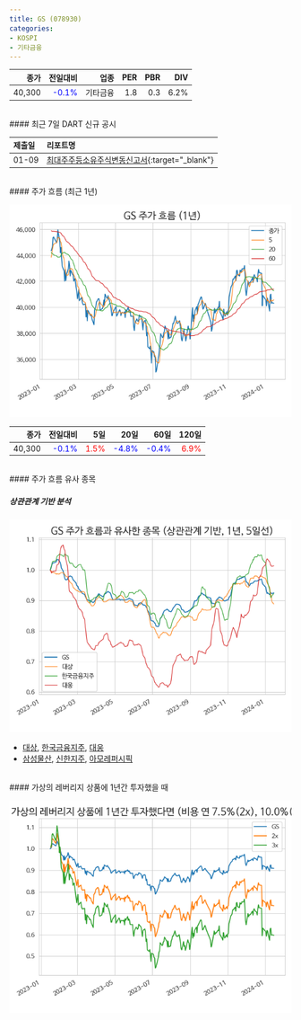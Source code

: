 ```yaml
---
title: GS (078930)
categories:
- KOSPI
- 기타금융
---
```


|**종가**|**전일대비**|**업종**|**PER**|**PBR**|**DIV**|
|-------:|-----------:|-------:|------:|------:|------:|
|40,300|<span style="color: blue">-0.1%</span>|기타금융|1.8|0.3|6.2%|

<!-- more -->

<br>
#### 최근 7일 DART 신규 공시


|**제출일**|**리포트명**|
|:-----|:-------|
|01-09|[최대주주등소유주식변동신고서](https://dart.fss.or.kr/dsaf001/main.do?rcpNo=20240109800274){:target="_blank"}|

<br>
#### 주가 흐름 (최근 1년)

![078930](/assets/images/stock/078930.png)

|**종가**|**전일대비**|**5일**|**20일**|**60일**|**120일**|
|---:|-------:|--:|---:|---:|----:|
|40,300|<span style="color: blue">-0.1%</span>|<span style="color: red">1.5%</span>|<span style="color: blue">-4.8%</span>|<span style="color: blue">-0.4%</span>|<span style="color: red">6.9%</span>|

<br>
#### 주가 흐름 유사 종목

##### 상관관계 기반 분석

![078930](/assets/images/stock/078930_corr.png)
- [대상](/001680/), [한국금융지주](/071050/), [대웅](/003090/)
- [삼성물산](/028260/), [신한지주](/055550/), [아모레퍼시픽](/090430/)

<br>
#### 가상의 레버리지 상품에 1년간 투자했을 때

![078930](/assets/images/stock/078930_2x.png)
